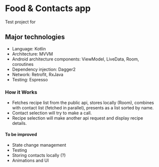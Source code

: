 # Food & Contacts app

Test project for <hidden>

## Major technologies

- Language: Kotlin
- Architecture: MVVM
- Android architecture components: ViewModel, LiveData, Room, coroutines
- Dependency injection: Dagger2
- Network: Retrofit, RxJava
- Testing: Espresso

### How it Works

- Fetches recipe list from the public api, stores locally (Room), combines with contact list (fetched in parallel), presents as a list sorted by name.
- Contact selection will try to make a call.
- Recipe selection will make another api request and display recipe details.

#### To be improved

- State change management
- Testing 
- Storing contacts locally (?)
- Animations and UI
